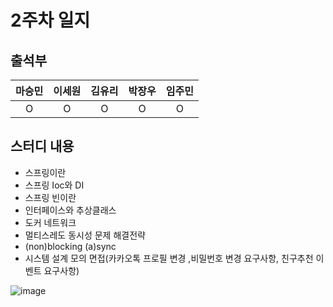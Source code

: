# 2주차 일지

## 출석부
|마승민|이세원|김유리|박장우|임주민|
|:---:|:---:|:---:|:---:|:---:|
|O|O|O|O|O|

## 스터디 내용
- 스프링이란
- 스프링 Ioc와 DI
- 스프링 빈이란
- 인터페이스와 추상클래스
- 도커 네트워크
- 멀티스레도 동시성 문제 해결전략
- (non)blocking (a)sync
- 시스템 설계 모의 면접(카카오톡 프로필 변경 ,비밀번호 변경 요구사항, 친구추천 이벤트 요구사항)

![image](https://github.com/user-attachments/assets/f898967c-4080-4022-9866-9c1b1605bdf0)
